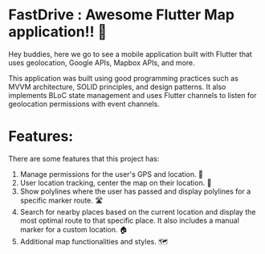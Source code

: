 # FastDrive : Awesome Flutter Map application!! 📍

Hey buddies, here we go to see a mobile application built with Flutter that uses geolocation, Google APIs, Mapbox APIs, and more.

This application was built using good programming practices such as MVVM architecture, SOLID principles, and design patterns. It also implements BLoC state management and uses Flutter channels to listen for geolocation permissions with event channels.

# Features:

There are some features that this project has:

1. Manage permissions for the user's GPS and location. 🧭
2. User location tracking, center the map on their location. 🚗
3. Show polylines where the user has passed and display polylines for a specific marker route. 🛣️
4. Search for nearby places based on the current location and display the most optimal route to that specific place. It also includes a manual marker for a custom location. 🏠
5. Additional map functionalities and styles. 🗺️
